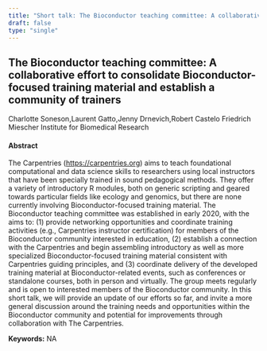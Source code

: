 ```yaml
---
title: "Short talk: The Bioconductor teaching committee: A collaborative effort to consolidate Bioconductor-focused training material and establish a community of trainers"
draft: false
type: "single"
---
```


## The Bioconductor teaching committee: A collaborative effort to consolidate Bioconductor-focused training material and establish a community of trainers
Charlotte Soneson,Laurent Gatto,Jenny Drnevich,Robert Castelo
Friedrich Miescher Institute for Biomedical Research
#### Abstract

The Carpentries (https://carpentries.org) aims to teach foundational computational and data science skills to researchers using local instructors that have been specially trained in sound pedagogical methods. They offer a variety of introductory R modules, both on generic scripting and geared towards particular fields like ecology and genomics, but there are none currently involving Bioconductor-focused training material. The Bioconductor teaching committee was established in early 2020, with the aims to:
(1) provide networking opportunities and coordinate training activities (e.g., Carpentries instructor certification) for members of the Bioconductor community interested in education, 
(2) establish a connection with the Carpentries and begin assembling introductory as well as more specialized Bioconductor-focused training material consistent with Carpentries guiding principles, and 
(3) coordinate delivery of the developed training material at Bioconductor-related events, such as conferences or standalone courses, both in person and virtually. 
The group meets regularly and is open to interested members of the Bioconductor community. In this short talk, we will provide an update of our efforts so far, and invite a more general discussion around the training needs and opportunities within the Bioconductor community and potential for improvements through collaboration with The Carpentries.


**Keywords:** NA
